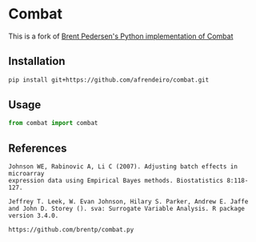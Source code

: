 Combat
==========
This is a fork of [Brent Pedersen's Python implementation of Combat](https://github.com/brentp/combat.py)

## Installation
```bash
pip install git+https://github.com/afrendeiro/combat.git
```

## Usage
```python
from combat import combat
```

## References

    Johnson WE, Rabinovic A, Li C (2007). Adjusting batch effects in microarray
    expression data using Empirical Bayes methods. Biostatistics 8:118-127.  

    Jeffrey T. Leek, W. Evan Johnson, Hilary S. Parker, Andrew E. Jaffe
    and John D. Storey (). sva: Surrogate Variable Analysis. R package
    version 3.4.0.

    https://github.com/brentp/combat.py
